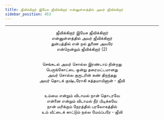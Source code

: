 ```yaml
---
title: ஜீவிக்கிறார் இயேசு ஜீவிக்கிறார் என்னுள்ளத்தில் அவர் ஜீவிக்கிறார்
sidebar_position: 453
---
```


---
<center>
ஜீவிக்கிறார் இயேசு ஜீவிக்கிறார்<br/>
என்னுள்ளத்தில் அவர் ஜீவிக்கிறார்<br/>
துன்பத்தில் என் நல் துணை அவரே<br/>
என்றென்றும் ஜீவிக்கிறார் (2)<br/><br/>

செங்கடல் அவர் சொல்ல இரண்டாய் நின்றது<br/>
பெருங்கோட்டை ஒன்று தரைமட்டமானது<br/>
அவர் சொல்ல குருடரின் கண் திறந்தது<br/>
அவர் தொடக் குஷ்டரோகி    சுத்தமாயினான்        - ஜீவி<br/><br/>

உம்மை என்றும் விடாமல் நான் தொடரவே<br/>
என்னை என்றும் விடாமல் நீர் பிடிக்கவே<br/>
நான் மரிக்கும் நேரத்தில் பரலோகத்தில்<br/>
உம் வீட்டைக் காட்டும் நல்ல மேய்ப்பரே            - ஜீவி
</center>